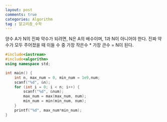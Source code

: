 ```yaml
---
layout: post
comments: true
categories: Algorithm
tag : 알고리즘_수학
---
```

양수 A가 N의 진짜 약수가 되려면, N은 A의 배수이며, 1과 N이 아니어야 한다.
진짜 약수가 모두 주어졌을 때 이들 수 중 가장 작은수 * 가장 큰수 = N이 된다.
```c++
#include<iostream>
#include<algorithm>
using namespace std;

int main() {
	int n, max_num = 0, min_num = 1e9,num;
	scanf("%d", &n);
	for (int i = 0; i < n; i++) {
		scanf("%d", &num);
		max_num = max(max_num, num);
		min_num = min(min_num, num);
	}
	printf("%d", max_num*min_num);
}
```